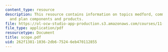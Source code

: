 ```yaml
---
content_type: resource
description: This resource contains information on topics medford, community growth
  and plan components and products.
file: https://ol-ocw-studio-app-production.s3.amazonaws.com/courses/11-360-community-growth-and-land-use-planning-fall-2006/262f138110362db675246eb470112855_scope.pdf
file_type: application/pdf
resourcetype: Document
title: scope.pdf
uid: 262f1381-1036-2db6-7524-6eb470112855
---
```

